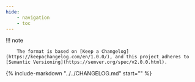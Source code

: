 ```yaml
---
hide:
    - navigation
    - toc
---
```


!!! note

        The format is based on [Keep a Changelog](https://keepachangelog.com/en/1.0.0/), and this project adheres to [Semantic Versioning](https://semver.org/spec/v2.0.0.html).

{%
   include-markdown "../../CHANGELOG.md"
   start="<!--changelog-start-->"
%}
